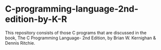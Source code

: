# C-programming-language-2nd-edition-by-K-R
This repository consists of those C programs that are discussed in the book, The C Programming Language- 2nd Edition, by Brian W. Kernighan & Dennis Ritchie. 
